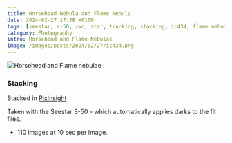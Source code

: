 ```yaml
---
title: Horsehead Nebula and Flame Nebula
date: 2024-02-27 17:38 +0100
tags: [seestar, s-50, zwo, star, tracking, stacking, ic434, flame nebula, horsehead nebula]
category: Photography
intro: Horsehead and Flame Nebulae
image: /images/posts/2024/02/27/ic434.png
---
```


![Horsehead and Flame nebulae](/images/posts/2024/02/27/ic434.png)

### Stacking

Stacked in [PixInsight](https://pixinsight.com/)

Taken with the Seestar S-50 - which automatically applies darks to the fit files.

- 110 images at 10 sec per image.

